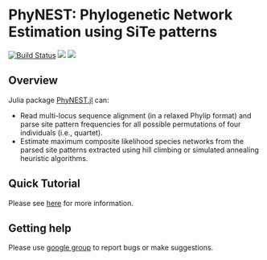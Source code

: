 # PhyNEST: Phylogenetic Network Estimation using SiTe patterns

[![Build Status](https://github.com/sungsik-kong/PhyNE.jl/actions/workflows/ci.yml/badge.svg)](https://github.com/sungsik-kong/PhyNEST.jl/actions/workflows/CI.yml?query=branch%3Amain)
[![](https://img.shields.io/badge/docs-stable-blue.svg)](https://sungsik-kong.github.io/PhyNEST.jl/stable)
[![](https://img.shields.io/badge/docs-dev-blue.svg)](https://sungsik-kong.github.io/PhyNEST.jl/dev)

## Overview

Julia package [PhyNEST.jl](https://github.com/sungsik-kong/PhyNEST.jl) can:

- Read multi-locus sequence alignment (in a relaxed Phylip format) and parse site pattern frequencies for all possible permutations of four individuals (i.e., quartet).
- Estimate maximum composite likelihood species networks from the parsed site patterns extracted using hill climbing or simulated annealing heuristic algorithms.

## Quick Tutorial
Please see [here](https://sungsik-kong.github.io/PhyNEST.jl/) for more information.

## Getting help
Please use [google group](https://groups.google.com/g/phynest-users) to report bugs or make suggestions.


